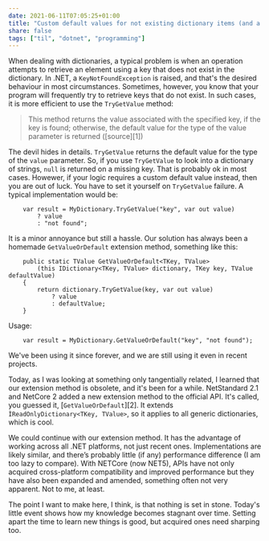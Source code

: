```yaml
---
date: 2021-06-11T07:05:25+01:00
title: "Custom default values for not existing dictionary items (and a lesson learned)"
share: false
tags: ["til", "dotnet", "programming"]
---
```

When dealing with dictionaries, a typical problem is when an operation attempts
to retrieve an element using a key that does not exist in the dictionary. In
.NET, a `KeyNotFoundException` is raised, and that's the desired behaviour in
most circumstances. Sometimes, however, you know that your program will
frequently try to retrieve keys that do not exist. In such cases, it is more
efficient to use the `TryGetValue` method:

> This method returns the value associated with the specified key, if the key
> is found; otherwise, the default value for the type of the value parameter is
> returned ([source][1])

The devil hides in details. `TryGetValue` returns the default value for the
type of the `value` parameter. So, if you use `TryGetValue` to look into
a dictionary of strings, `null` is returned on a missing key. That is probably
ok in most cases. Howewer, if your logic requires a custom default value
instead, then you are out of luck. You have to set it yourself on `TryGetValue`
failure. A typical implementation would be:

```
    var result = MyDictionary.TryGetValue("key", var out value) 
        ? value
        : "not found";
```

It is a minor annoyance but still a hassle. Our solution has always been
a homemade `GetValueOrDefault` extension method, something like this: 


```
    public static TValue GetValueOrDefault<TKey, TValue> 
        (this IDictionary<TKey, TValue> dictionary, TKey key, TValue defaultValue)
    {
        return dictionary.TryGetValue(key, var out value) 
            ? value
            : defaultValue;
    }
```

Usage:


```
    var result = MyDictionary.GetValueOrDefault("key", "not found");
```

We've been using it since forever, and we are still using it even in recent
projects.

Today, as I was looking at something only tangentially related, I learned that
our extension method is obsolete, and it's been for a while. NetStandard
2.1 and NetCore 2 added a new extension method to the official API. It's
called, you guessed it, [`GetValueOrDefault`][2]. It extends
`ÌReadOnlyDictionary<TKey, TValue>`, so it applies to all generic dictionaries,
which is cool.

We could continue with our extension method. It has the advantage of working
across all .NET platforms, not just recent ones. Implementations are likely
similar, and there’s probably little (if any) performance difference (I am too
lazy to compare). With NETCore (now NET5), APIs have not only acquired
cross-platform compatibility and improved performance but they have also been
expanded and amended, something often not very apparent. Not to me, at least.

The point I want to make here, I think, is that nothing is set in stone. Today's
little event shows how my knowledge becomes stagnant over time. Setting apart
the time to learn new things is good, but acquired ones need sharping too.


